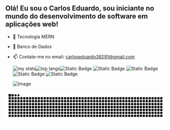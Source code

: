## Olá! Eu sou o Carlos Eduardo, sou iniciante no mundo do desenvolvimento de software em aplicações web!

- 🌱 Tecnologia MERN
- 🤔 Banco de Dados
- 📫 Contate-me no email: carloseduardo38291@gmail.com

  <img alt="my stats" align="left" widht="47%" src="https://github-readme-stats.vercel.app/api?username=carlostakeshita&show_icons=true&theme=tokyonight"/>
  <img alt="top langs" align="left" widht="47%" src="https://github-readme-stats.vercel.app/api/top-langs/?username=carlostakeshita&&show_icons=true&theme=tokyonight&layout=compact"/>


  ![Static Badge](https://img.shields.io/badge/JavaScript-orange?style=for-the-badge&logo=javascript)
  ![Static Badge](https://img.shields.io/badge/Mysql-yellow?style=for-the-badge&logo=Mysql)
  ![Static Badge](https://img.shields.io/badge/HTML5-purple?style=for-the-badge&logo=HTML5)
  ![Static Badge](https://img.shields.io/badge/CSS-blue?style=for-the-badge&logo=CSS)
  ![Static Badge](https://img.shields.io/badge/Node.js-green?style=for-the-badge&logo=Node.js)

  ![Image](https://github.com/user-attachments/assets/abf2e874-7f7b-4b2a-a739-05b0409f8e03)

<picture>
  <source media="(prefers-color-scheme: dark)" srcset="https://raw.githubusercontent.com/carlostakeshita/carlostakeshita/output/github-contribution-grid-snake-dark.svg">
  <source media="(prefers-color-scheme: light)" srcset="https://raw.githubusercontent.comcarlostakeshita/carlostakeshita/output/github-contribution-grid-snake.svg">
  <img alt="github contribution grid snake animation" src="https://raw.githubusercontent.com/carlostakeshita/carlostakeshita/output/github-contribution-grid-snake.svg">
</picture>

 












